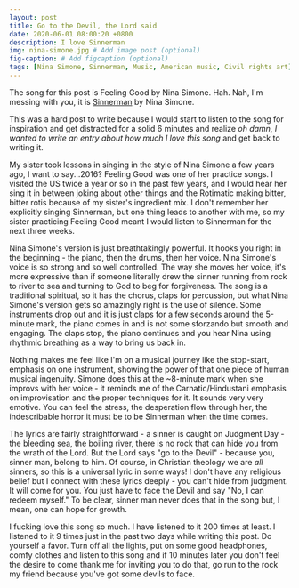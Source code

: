 ```yaml
---
layout: post
title: Go to the Devil, the Lord said
date: 2020-06-01 08:00:20 +0800
description: I love Sinnerman
img: nina-simone.jpg # Add image post (optional)
fig-caption: # Add figcaption (optional)
tags: [Nina Simone, Sinnerman, Music, American music, Civil rights art]
---
```


The song for this post is Feeling Good by Nina Simone. Hah. Nah, I'm messing with you, it is [Sinnerman](https://www.youtube.com/watch?v=QH3Fx41Jpl4) by Nina Simone.

This was a hard post to write because I would start to listen to the song for inspiration and get distracted for a solid 6 minutes and realize _oh damn, I wanted to write an entry about how much I love this song_ and get back to writing it.

My sister took lessons in singing in the style of Nina Simone a few years ago, I want to say...2016? Feeling Good was one of her practice songs. I visited the US twice a year or so in the past few years, and I would hear her sing it in between joking about other things and the Rotimatic making bitter, bitter rotis because of my sister's ingredient mix. I don't remember her explicitly singing Sinnerman, but one thing leads to another with me, so my sister practicing Feeling Good meant I would listen to Sinnerman for the next three weeks.

Nina Simone's version is just breathtakingly powerful. It hooks you right in the beginning - the piano, then the drums, then her voice. Nina Simone's voice is so strong and so well controlled. The way she moves her voice, it's more expressive than if someone literally drew the sinner running from rock to river to sea and turning to God to beg for forgiveness. The song is a traditional spiritual, so it has the chorus, claps for percussion, but what Nina Simone's version gets so amazingly right is the use of silence. Some instruments drop out and it is just claps for a few seconds around the 5-minute mark, the piano comes in and is not some sforzando but smooth and engaging. The claps stop, the piano continues and you hear Nina using rhythmic breathing as a way to bring us back in.

Nothing makes me feel like I'm on a musical journey like the stop-start, emphasis on one instrument, showing the power of that one piece of human musical ingenuity. Simone does this at the ~8-minute mark when she improvs with her voice - it reminds me of the Carnatic/Hindustani emphasis on improvisation and the proper techniques for it. It sounds very very emotive. You can feel the stress, the desperation flow through her, the indescribable horror it must be to be Sinnerman when the time comes.

The lyrics are fairly straightforward - a sinner is caught on Judgment Day - the bleeding sea, the boiling river, there is no rock that can hide you from the wrath of the Lord. But the Lord says "go to the Devil" - because you, sinner man, belong to him. Of course, in Christian theology we are _all_ sinners, so this is a universal lyric in some ways! I don't have any religious belief but I connect with these lyrics deeply - you can't hide from judgment. It will come for you. You just have to face the Devil and say "No, I can redeem myself." To be clear, sinner man never does that in the song but, I mean, one can hope for growth.

I fucking love this song so much. I have listened to it 200 times at least. I listened to it 9 times just in the past two days while writing this post. Do yourself a favor. Turn off all the lights, put on some good headphones, comfy clothes and listen to this song and if 10 minutes later you don't feel the desire to come thank me for inviting you to do that, go run to the rock my friend because you've got some devils to face.
